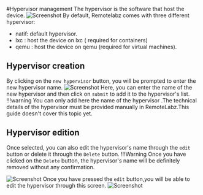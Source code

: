 #Hypervisor management
The hypervisor is the software that host the device.
![Screenshot](/images/Administrator/hypervisor/Administrator_Hypervisor.png)
By default, Remotelabz comes with three different hypervisor:

* natif: default hypervisor.
* lxc : host the device on lxc ( required for containers)
* qemu : host the device on qemu (required for virtual machines).

## Hypervisor creation
By clicking on the `new hypervisor` button, you will be prompted to enter the new hypervisor name.
![Screenshot](/images/Administrator/hypervisor/Administrator_Hypervisor_add.png)
Here, you can enter the name of the new hypervisor and then click on `submit` to add it to the hypervisor's list.
!!!warning
    You can only add here the name of the hypervisor .The technical details of the hypervisor must be provided manually in RemoteLabz.This guide doesn't cover this topic yet.
## Hypervisor edition
Once selected, you can also edit the hypervisor's name through the `edit` button or delete it through the `Delete` button.
!!!Warning
    Once you have clicked on the `Delete` button, the hypervisor's name will be definitely removed without any confirmation.
    
![Screenshot](/images/Administrator/hypervisor/Administrator_Hypervisor_selected.png)
Once you have pressed the `edit` button,you will be able to edit the hypervisor through this screen. 
![Screenshot](/images/Administrator/hypervisor/Administrator_Hypervisor_edit.png)
